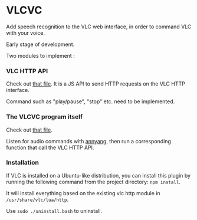 VLCVC
=====

Add speech recognition to the VLC web interface, in order to command VLC with your voice.

Early stage of development.

Two modules to implement :

### VLC HTTP API
Check out [that file](https://github.com/cGuille/vlcvc/blob/master/vlcvc-plugin/vlc-http-api.js). It is a JS API to send HTTP requests on the VLC HTTP interface.

Command such as "play/pause", "stop" etc. need to be implemented.

### The VLCVC program itself
Check out [that file](https://github.com/cGuille/vlcvc/blob/master/vlcvc-plugin/vlcvc.js).

Listen for audio commands with [annyang](https://github.com/TalAter/annyang), then run a corresponding function that call the VLC HTTP API.

### Installation
If VLC is installed on a Ubuntu-like distribution, you can install this plugin by running the following command from the project directory: `npm install`.

It will install everything based on the existing vlc http module in `/usr/share/vlc/lua/http`.

Use `sudo ./uninstall.bash` to uninstall.
